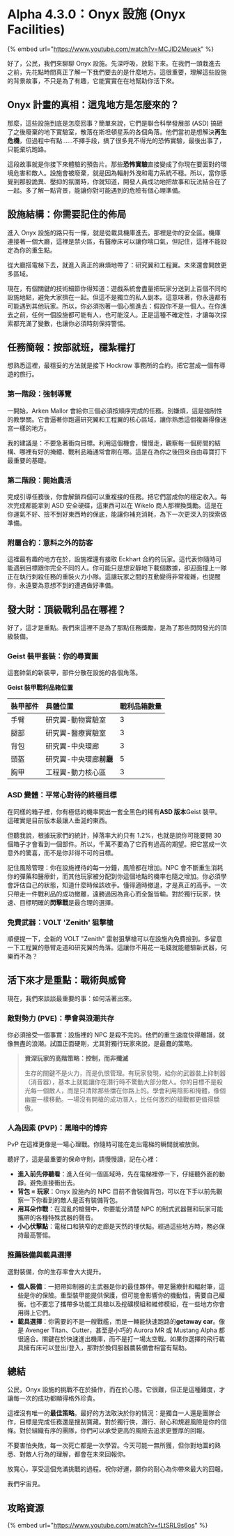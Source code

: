 # Alpha 4.3.0：Onyx 設施 (Onyx Facilities)

{% embed url="https://www.youtube.com/watch?v=MCJlD2Meuek" %}

好了，公民，我們來聊聊 Onyx 設施。先深呼吸，放鬆下來。在我們一頭栽進去之前，先花點時間真正了解一下我們要去的是什麼地方。這很重要，理解這些設施的背景故事，不只是為了有趣，它能實實在在地幫助你活下來。

## Onyx 計畫的真相：這鬼地方是怎麼來的？

那麼，這些設施到底是怎麼回事？簡單來說，它們是聯合科學發展部 (ASD) 搞砸了之後廢棄的地下實驗室，散落在斯坦頓星系的各個角落。他們當初是想解決**再生危機**，但過程中有點……不擇手段，搞了很多見不得光的恐怖實驗，最後出事了，只能棄坑跑路。

這段故事就是你接下來體驗的預告片。那些**恐怖實驗**直接變成了你現在要面對的環境危害和敵人。設施會被廢棄，就是因為輻射外洩和電力系統不穩。所以，當你感覺到那股詭異、壓抑的氛圍時，你就知道，開發人員成功地把故事和玩法結合在了一起。多了解一點背景，能讓你對可能遇到的危險有個心理準備。

## 設施結構：你需要記住的佈局

進入 Onyx 設施的路只有一條，就是從載具機庫進去。那裡是你的安全區。機庫連接著一個大廳，這裡是禁火區，有醫療床可以讓你喘口氣，但記住，這裡不能設定為你的重生點。

從大廳搭電梯下去，就進入真正的麻煩地帶了：研究翼和工程翼。未來還會開放更多區域。

現在，有個關鍵的技術細節你得知道：遊戲系統會盡量把玩家分送到上百個不同的設施地點，避免大家擠在一起。但這不是獨立的私人副本。這意味著，你永遠都有可能遇到其他玩家。所以，你必須抱著一個心態進去：假設你不是一個人。在你進去之前，任何一個設施都可能有人，也可能沒人。正是這種不確定性，才讓每次探索都充滿了變數，也讓你必須時刻保持警惕。

## 任務簡報：按部就班，穩紮穩打

想熟悉這裡，最穩妥的方法就是接下 Hockrow 事務所的合約。把它當成一個有導遊的旅行。

### 第一階段：強制導覽

一開始，Arken Mallor 會給你三個必須按順序完成的任務。別嫌煩，這是強制性的教學關。它會逼著你跑遍研究翼和工程翼的核心區域，讓你熟悉這個複雜得像迷宮一樣的地方。

我的建議是：不要急著衝向目標。利用這個機會，慢慢走，觀察每一個房間的結構、哪裡有好的掩體、戰利品箱通常會刷在哪。這是在為你之後回來自由尋寶打下最重要的基礎。

### 第二階段：開始農活

完成引導任務後，你會解鎖四個可以重複接的任務。把它們當成你的穩定收入。每次完成都能拿到 ASD 安全硬碟，這東西可以在 Wikelo 商人那裡換獎勵。這是在你運氣不好、撿不到好東西時的保底，能讓你補充消耗，為下一次更深入的探索做準備。

### 附屬合約：意料之外的訪客

這裡最有趣的地方在於，設施裡還有接取 Eckhart 合約的玩家。這代表你隨時可能遇到目標跟你完全不同的人。你可能只是想安靜地下載個數據，卻迎面撞上一隊正在執行刺殺任務的重裝火力小隊。這讓玩家之間的互動變得非常複雜，也提醒你，永遠要為意想不到的遭遇做好準備。

## 發大財：頂級戰利品在哪裡？

好了，這才是重點。我們來這裡不是為了那點任務獎勵，是為了那些閃閃發光的頂級裝備。

### Geist 裝甲套裝：你的尋寶圖

這套帥氣的新裝甲，部件分散在設施的各個角落。

**Geist 裝甲戰利品箱位置**

| 裝甲部件 | 具體位置                | 戰利品箱數量 |
| :------- | :---------------------- | :----------- |
| 手臂     | 研究翼-動物實驗室       | 3            |
| 腿部     | 研究翼-醫療實驗室       | 3            |
| 背包     | 研究翼-中央環廊         | 3            |
| 頭盔     | 研究翼-中央環廊**前廳** | 5            |
| 胸甲     | 工程翼-動力核心區       | 3            |

### ASD 變體：平常心對待的終極目標

在同樣的箱子裡，你有極低的機率開出一套全黑色的稀有**ASD 版本**Geist 裝甲。這確實是目前版本最讓人垂涎的東西。

但聽我說，根據玩家們的統計，掉落率大約只有 1.2%，也就是說你可能要開 30 個箱子才會看到一個部件。所以，千萬不要為了它而有過高的期望。把它當成一次意外的驚喜，而不是你非得不可的目標。

記住風險管理：你在設施裡待的每一分鐘，風險都在增加。NPC 會不斷重生消耗你的彈藥和醫療針，而其他玩家被分配到你這個地點的機率也隨之增加。你必須學會評估自己的狀態，知道什麼時候該收手。懂得適時撤退，才是真正的高手。一次只帶走一件戰利品的成功撤離，遠勝過因為貪心而全盤皆輸。對於獨行玩家，快速、目標明確的**閃擊戰**是最合理的選擇。

### 免費武器：VOLT 'Zenith' 狙擊槍

順便提一下，全新的 VOLT "Zenith" 雷射狙擊槍可以在設施內免費撿到。多留意一下工程翼的懸臂走道和研究翼的角落。這讓你不用花一毛錢就能體驗新武器，何樂而不為？

## 活下來才是重點：戰術與威脅

現在，我們來談談最重要的事：如何活著出來。

### 敵對勢力 (PVE)：學會與浪潮共存

你必須接受一個事實：設施裡的 NPC 是殺不完的。他們的重生速度快得離譜，就像無盡的浪潮。試圖正面硬剛，尤其對獨行玩家來說，是最蠢的策略。

> **資深玩家的高階策略：控制，而非殲滅**
>
> 生存的關鍵不是火力，而是仇恨管理。有玩家發現，給你的武器裝上抑制器（消音器），基本上就能讓你在潛行時不驚動大部分敵人。你的目標不是殺光每一個敵人，而是只清除那些擋在你路上的。學會利用陰影和掩體，像個幽靈一樣移動。一場沒有開槍的成功潛入，比任何激烈的槍戰都更值得驕傲。

### 人為因素 (PVP)：黑暗中的博弈

PvP 在這裡更像是一場心理戰。你隨時可能在走出電梯的瞬間就被放倒。

聽好了，這是最重要的保命守則，請慢慢讀，記在心裡：

- **進入前先停聽看**：進入任何一個區域時，先在電梯裡停一下，仔細聽外面的動靜。避免直接衝出去。
- **背包 = 玩家**：Onyx 設施內的 NPC 目前不會裝備背包，可以在下手以前先觀察一下你看到的敵人是否有裝備背包。
- **用耳朵作戰**：在混亂的槍聲中，你要能分清楚 NPC 的制式武器聲和玩家可能攜帶的各種特殊武器的聲音。
- **小心伏擊點**：電梯口和狹窄的走廊是天然的埋伏點。經過這些地方時，務必保持最高警惕。

### 推薦裝備與載具選擇

選對裝備，你的生存率會大大提升。

- **個人裝備**：一把帶抑制器的主武器是你的最佳夥伴。帶足醫療針和輻射筆，這些是你的保險。重型裝甲能提供保護，但可能會影響你的機動性，需要自己權衡。也不要忘了攜帶多功能工具槍以及挖礦模組和維修模組，在一些地方你會用得上它們。
- **載具選擇**：你需要的不是一艘戰艦，而是一輛能快速跑路的**getaway car**。像是 Avenger Titan、Cutter，甚至是小巧的 Aurora MR 或 Mustang Alpha 都很適合。關鍵在於快速進出機庫，而不是打一場太空戰。如果你選擇的飛行載具擁有床可以登出/登入，那對於換伺服器農裝備會相當有幫助。

## 總結

公民，Onyx 設施的挑戰不在於操作，而在於心態。它很難，但正是這種難度，才讓每一次的成功都顯得格外珍貴。

這裡沒有唯一的**最佳策略**。最好的方法取決於你的情況：是獨自一人還是團隊合作，目標是完成任務還是搜刮寶藏。對於獨行俠，潛行、耐心和規避風險是你的信條。對於組織有序的團隊，你們可以承受更高的風險去追求更豐厚的回報。

不要害怕失敗，每一次死亡都是一次學習。今天可能一無所獲，但你對地圖的熟悉、對敵人行為的理解，都會在未來回報你。

放寬心，享受這個充滿挑戰的過程。祝你好運，願你的耐心為你帶來最大的回報。

我們宇宙見。

## 攻略資源

{% embed url="https://www.youtube.com/watch?v=fLtSRL9s6os" %}
